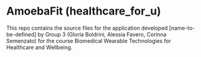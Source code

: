 # AmoebaFit (healthcare_for_u)
This repo contains the source files for the application developed [name-to-be-defined] by Group 3 (Gloria Boldrini, Alessia Favero, Corinna Semenzato) for the course Biomedical Wearable Technologies for Healthcare and Wellbeing.











